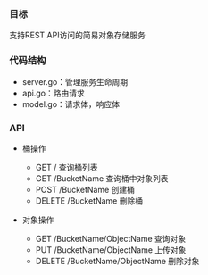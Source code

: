 ### 目标
支持REST API访问的简易对象存储服务

### 代码结构
- server.go：管理服务生命周期
- api.go：路由请求
- model.go：请求体，响应体

### API

- 桶操作
  - GET / 查询桶列表
  - GET /BucketName 查询桶中对象列表
  - POST /BucketName 创建桶
  - DELETE /BucketName 删除桶

- 对象操作
  - GET /BucketName/ObjectName 查询对象
  - PUT /BucketName/ObjectName 上传对象
  - DELETE /BucketName/ObjectName 删除对象